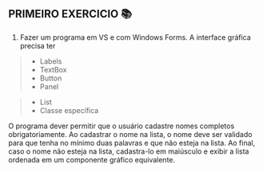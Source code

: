 ## PRIMEIRO EXERCICIO :books:


1. Fazer um programa em VS e com Windows Forms.
A interface gráfica precisa ter 
> - Labels
> - TextBox
> - Button
> - Panel

> - List 
> - Classe específica

O programa dever permitir que o usuário cadastre nomes completos obrigatoriamente.
Ao cadastrar o nome na lista, o nome deve ser validado para que tenha no mínimo duas palavras e 
que não esteja na lista. Ao final, caso o nome não esteja na lista, cadastra-lo em maiúsculo e 
exibir a lista ordenada em um componente gráfico equivalente.